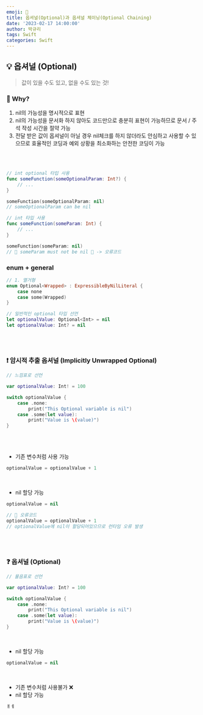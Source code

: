```yaml
---
emoji: 🎱
title: 옵셔널(Optional)과 옵셔널 체이닝(Optional Chaining)
date: '2023-02-17 14:00:00'
author: 박규리
tags: Swift 
categories: Swift
---
```


## 💡 옵셔널 (Optional)

> 값이 있을 수도 있고, 없을 수도 있는 것!

### 🧠 Why?

1. nil의 가능성을 명시적으로 표현
2. nil의 가능성을 문서화 하지 않아도 코드만으로 충분히 표현이 가능하므로 문서 / 주석 작성 시간을 절약 가능
3. 전달 받은 값이 옵셔널이 아닐 경우 nil체크를 하지 않더라도 안심하고 사용할 수 있으므로 효율적인 코딩과 예외 상황을 최소화하는 안전한 코딩이 가능

</br>
</br>


```swift
// int optional 타입 사용
func someFunction(someOptionalParam: Int?) {
    // ...
}

someFunction(someOptionalParam: nil)
// someOptionalParam can be nil
```

```swift
// int 타입 사용
func someFunction(someParam: Int) {
    // ...
}

someFunction(someParam: nil)
// 🚫 someParam must not be nil 🚫 -> 오류코드
```

### enum + general

```swift
// 1. 열거형
enum Optional<Wrapped> : ExpressibleByNilLiteral {
    case none
    case some(Wrapped)
}
```

```swift
// 일반적인 optional 타입 선언
let optionalValue: Optional<Int> = nil
let optionalValue: Int? = nil
```

</br>
</br>

### ❗️ 암시적 추출 옵셔널 (Implicitly Unwrapped Optional)

```swift
// 느낌표로 선언

var optionalValue: Int! = 100

switch optionalValue {
    case .none:
        print("This Optional variable is nil")
    case .some(let value):
        print("Value is \(value)")
}
```
</br>
</br>

* 기존 변수처럼 사용 가능
```swift
optionalValue = optionalValue + 1
```

</br>

* nil 할당 가능
```swift
optionalValue = nil

// 🚫 오류코드
optionalValue = optionalValue + 1
// optionalValue에 nil이 할당되어있으므로 런타임 오류 발생
```
</br>
</br>

### ❓ 옵셔널 (Optional)

```swift
// 물음표로 선언

var optionalValue: Int? = 100

switch optionalValue {
    case .none:
        print("This Optional variable is nil")
    case .some(let value):
        print("Value is \(value)")
}
```
</br>

* nil 할당 가능
```swift
optionalValue = nil
```

</br>

* 기존 변수처럼 사용불가 ❌ 
* nil 할당 가능
```swift
ㅐㅔ
```


</br>
</br> 

```toc
```
